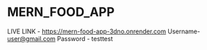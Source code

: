 # MERN_FOOD_APP
LIVE LINK - https://mern-food-app-3dno.onrender.com
Username- user@gmail.com
Password - testtest
